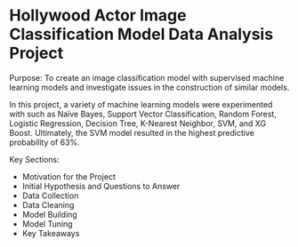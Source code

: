 # Hollywood Actor Image Classification Model Data Analysis Project
Purpose: To create an image classification model with supervised machine learning models and investigate issues in the construction of similar models. 

In this project, a variety of machine learning models were experimented with such as Naïve Bayes, Support Vector Classification, Random Forest, Logistic Regression, Decision Tree, K-Nearest Neighbor, SVM, and XG Boost. Ultimately, the SVM model resulted in the highest predictive probability of 63%. 

Key Sections:
* Motivation for the Project
* Initial Hypothesis and Questions to Answer
* Data Collection
* Data Cleaning
* Model Building
* Model Tuning
* Key Takeaways
